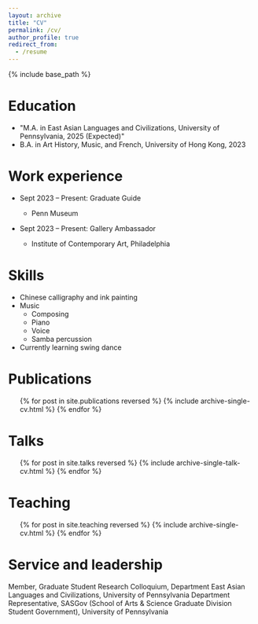 ```yaml
---
layout: archive
title: "CV"
permalink: /cv/
author_profile: true
redirect_from:
  - /resume
---
```


{% include base_path %}

Education
======
* "M.A. in East Asian Languages and Civilizations, University of Pennsylvania, 2025 (Expected)"
* B.A. in Art History, Music, and French, University of Hong Kong, 2023

Work experience
======
* Sept 2023 – Present: Graduate Guide
  * Penn Museum

* Sept 2023 – Present: Gallery Ambassador
  * Institute of Contemporary Art, Philadelphia

  
Skills
======
* Chinese calligraphy and ink painting
* Music
  * Composing
  * Piano
  * Voice
  * Samba percussion
* Currently learning swing dance

Publications
======
  <ul>{% for post in site.publications reversed %}
    {% include archive-single-cv.html %}
  {% endfor %}</ul>
  
Talks
======
  <ul>{% for post in site.talks reversed %}
    {% include archive-single-talk-cv.html  %}
  {% endfor %}</ul>
  
Teaching
======
  <ul>{% for post in site.teaching reversed %}
    {% include archive-single-cv.html %}
  {% endfor %}</ul>
  
Service and leadership
======
Member, Graduate Student Research Colloquium, Department East Asian Languages and Civilizations, University of Pennsylvania
Department Representative, SASGov (School of Arts & Science Graduate Division Student Government), University of Pennsylvania
